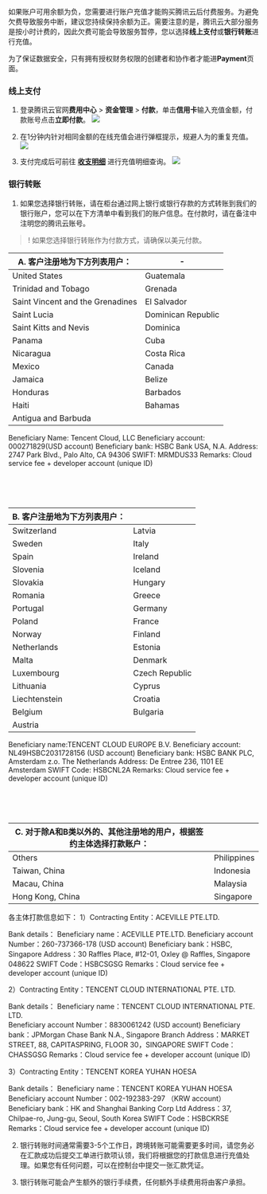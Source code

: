如果账户可用余额为负，您需要进行账户充值才能购买腾讯云后付费服务。为避免欠费导致服务中断，建议您持续保持余额为正。需要注意的是，腾讯云大部分服务是按小时计费的，因此欠费可能会导致服务暂停，您以选择**线上支付**或**银行转账**进行充值。

为了保证数据安全，只有拥有授权财务权限的创建者和协作者才能进**Payment**页面。

### 线上支付
1. 登录腾讯云官网**费用中心** > **资金管理** > **付款**，单击**信用卡**输入充值金额，付款账号点击**立即付款**。
![](https://main.qcloudimg.com/raw/2696012d2ed0e14ac49ad6e40634ddb4.png)

2. 在1分钟内针对相同金额的在线充值会进行弹框提示，规避人为的重复充值。
![](https://main.qcloudimg.com/raw/33e2b541d95aa81b42ad764d7f712f90.png)

3. 支付完成后可前往 **[收支明细](https://console.intl.cloud.tencent.com/expense/transactions)** 进行充值明细查询。
 ![](https://main.qcloudimg.com/raw/45ec8479b54b15bfec31d62d97c62198.png)


### 银行转账
1. 如果您选择银行转账，请在柜台通过网上银行或银行存款的方式转账到我们的银行账户，您可以在下方清单中看到我们的账户信息。在付款时，请在备注中注明您的腾讯云账号。
>! 如果您选择银行转账作为付款方式，请确保以美元付款。

 | A. 客户注册地为下方列表用户：|-  | 
 |---------|---------|
 | United States | Guatemala |
 | Trinidad and Tobago | Grenada |
 | Saint Vincent and the Grenadines |El Salvador |
 | Saint Lucia|Dominican Republic |
 | Saint Kitts and Nevis | Dominica |
 | Panama | Cuba |
 | Nicaragua | Costa Rica|
 | Mexico | Canada |
 | Jamaica | Belize|
 | Honduras | Barbados|
 | Haiti | Bahamas |
 | Antigua and Barbuda | 

Beneficiary Name: Tencent Cloud, LLC
Beneficiary account: 000271829(USD account)
Beneficiary bank: HSBC Bank USA, N.A.
Address: 2747 Park Blvd., Palo Alto, CA 94306
SWIFT: MRMDUS33
Remarks: Cloud service fee + developer account (unique ID)

<br />
<br />
<br />

 | B. 客户注册地为下方列表用户：|  |
 |---------|---------|
 | Switzerland | Latvia |
 | Sweden | Italy |
 | Spain | Ireland |
 | Slovenia | Iceland |
 | Slovakia | Hungary |
 | Romania | Greece |
 | Portugal | Germany |
 | Poland | France |
 | Norway | Finland |
 | Netherlands | Estonia |
 | Malta | Denmark |
 | Luxembourg | Czech Republic |
 | Lithuania | Cyprus |
 | Liechtenstein | Croatia |
 | Belgium | Bulgaria |
 | Austria |

Beneficiary name:TENCENT CLOUD EUROPE B.V. 
Beneficiary account: NL49HSBC2031728156 (USD account)
Beneficiary bank: HSBC BANK PLC, Amsterdam z.o. The Netherlands
Address: De Entree 236, 1101 EE Amsterdam 
SWIFT Code: HSBCNL2A
Remarks: Cloud service fee + developer account (unique ID)

<br />
<br />
<br />

 | C. 对于除A和B类以外的、其他注册地的用户，根据签约主体选择打款账户：|  |
 |---------|---------|
 | Others | Philippines |
 | Taiwan, China | Indonesia |
 | Macau, China | Malaysia |
 | Hong Kong, China | Singapore |

各主体打款信息如下：
1）Contracting Entity：ACEVILLE PTE.LTD.

Bank details：
  Beneficiary name：ACEVILLE PTE.LTD.
  Beneficiary account Number：260-737366-178 (USD account)
  Beneficiary bank：HSBC, Singapore
  Address：30 Raffles Place, #12-01, Oxley @ Raffles, Singapore 048622
  SWIFT Code：HSBCSGSG
  Remarks：Cloud service fee + developer account (unique ID)

2）Contracting Entity：TENCENT CLOUD INTERNATIONAL PTE. LTD.

Bank details：
  Beneficiary name：TENCENT CLOUD INTERNATIONAL PTE. LTD.   
  Beneficiary account Number：8830061242  (USD account)
  Beneficiary bank：JPMorgan Chase Bank N.A., Singapore Branch
  Address：MARKET STREET, 88, CAPITASPRING, FLOOR 30，SINGAPORE
  SWIFT Code：CHASSGSG
  Remarks：Cloud service fee + developer account (unique ID)

3）Contracting Entity：TENCENT KOREA YUHAN HOESA

Bank details：
  Beneficiary name：TENCENT KOREA YUHAN HOESA
  Beneficiary account Number：002-192383-297 （KRW account）
  Beneficiary bank：HK and Shanghai Banking Corp Ltd
  Address：37, Chilpae-ro, Jung-gu, Seoul, South Korea
  SWIFT Code：HSBCKRSE
  Remarks：Cloud service fee + developer account (unique ID)


2. 银行转账时间通常需要3-5个工作日，跨境转账可能需要更多时间，请您务必在汇款成功后提交工单进行款项认领，我们将根据您的打款信息进行充值处理。如果您有任何问题，可以在控制台中提交一张汇款凭证。

3. 银行转账可能会产生额外的银行手续费，任何额外手续费用将由客户承担。
